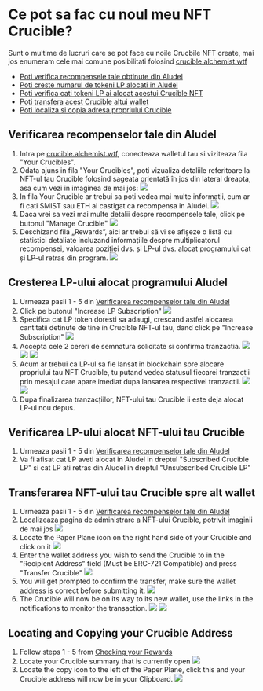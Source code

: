 # Ce pot sa fac cu noul meu NFT Crucible?

Sunt o multime de lucruri care se pot face cu noile Crucbile NFT create, mai jos enumeram cele mai comune posibilitati folosind [crucible.alchemist.wtf](./)

* [Poti verifica recompensele tale obtinute din Aludel](what-can-i-do-with-my-new-crucible.md#checking-your-rewards)
* [Poti creste numarul de tokeni LP alocati in Aludel](what-can-i-do-with-my-new-crucible.md#increasing-your-lp-subscription)
* [Poti verifica cati tokeni LP ai alocat acestui Crucible NFT ](what-can-i-do-with-my-new-crucible.md#checking-how-much-lp-youve-subscribed-to-your-crucible)
* [Poti transfera acest Crucible altui wallet](what-can-i-do-with-my-new-crucible.md#transferring-your-crucible-to-another-wallet)
* [Poti localiza si copia adresa propriului Crucible](what-can-i-do-with-my-new-crucible.md#locating-and-copying-your-crucible-address)

## Verificarea recompenselor tale din Aludel

1. Intra pe [crucible.alchemist.wtf](https://crucible.alchemist.wtf/), conecteaza walletul tau si viziteaza fila "Your Crucibles".
2. Odata ajuns in fila "Your Crucibles", poti vizualiza detaliile referitoare la NFT-ul tau Crucible folosind sageata orientată în jos din lateral dreapta, asa cum vezi in imaginea de mai jos: ![](../../.gitbook/assets/screenshot-2021-05-07-at-12.50.58.png) 
3. In fila Your Crucible ar trebui sa poti vedea mai multe informatii, cum ar fi cati $MIST sau ETH ai castigat ca recompensa in Aludel.  ![](../../.gitbook/assets/screenshot-2021-05-07-at-12.50.42.png) 
4. Daca vrei sa vezi mai multe detalii despre recompensele tale, click pe butonul "Manage Crucible"  ![](../../.gitbook/assets/screenshot-2021-05-07-at-12.51.04.png) 
5. Deschizand fila „Rewards”, aici ar trebui să vi se afișeze o listă cu statistici detaliate incluzand informațiile despre multiplicatorul recompensei, valoarea poziției dvs. și LP-ul dvs. alocat programului cat și LP-ul retras din program.  ![](../../.gitbook/assets/screenshot-2021-05-07-at-12.51.22.png) 

## Cresterea LP-ului alocat programului Aludel

1. Urmeaza pasii 1 - 5 din [Verificarea recompenselor tale din Aludel](what-can-i-do-with-my-new-crucible.md#checking-your-rewards)
2. Click pe butonul "Increase LP Subscription"  ![](../../.gitbook/assets/screenshot-2021-05-07-at-12.51.36.png)
3. Specifica cat LP token doresti sa adaugi, crescand astfel alocarea cantitatii detinute de tine in Crucible NFT-ul tau, dand click pe "Increase Subscription"  ![](../../.gitbook/assets/screenshot-2021-05-07-at-12.51.48.png) 
4. Accepta cele 2 cereri de semnatura solicitate si confirma tranzactia. ![](../../.gitbook/assets/screenshot-2021-05-07-at-12.51.59.png)![](../../.gitbook/assets/screenshot-2021-05-07-at-12.52.17.png) ![](../../.gitbook/assets/screenshot-2021-05-07-at-12.52.27.png) 
5. Acum ar trebui ca LP-ul sa fie lansat in blockchain spre alocare propriului tau NFT Crucible, tu putand vedea statusul fiecarei tranzactii prin mesajul care apare imediat dupa lansarea respectivei tranzactii.  ![](../../.gitbook/assets/screenshot-2021-05-07-at-13.12.02.png) ![](../../.gitbook/assets/screenshot-2021-05-07-at-13.24.50.png) 
6. Dupa finalizarea tranzacțiilor, NFT-ului tau Crucible ii este deja alocat LP-ul nou depus. 

## Verificarea LP-ului alocat NFT-ului tau Crucible 

1. Urmeaza pasii 1 - 5 din [Verificarea recompenselor tale din Aludel](what-can-i-do-with-my-new-crucible.md#checking-your-rewards)
2. Va fi afisat cat LP aveti alocat in Aludel in dreptul "Subscribed Crucible LP" si cat LP ati retras din Aludel in dreptul "Unsubscribed Crucible LP"

## Transferarea NFT-ului tau Crucible spre alt wallet

1. Urmeaza pasii 1 - 5 din [Verificarea recompenselor tale din Aludel](what-can-i-do-with-my-new-crucible.md#checking-your-rewards)
2. Localizeaza pagina de administrare a NFT-ului Crucible, potrivit imaginii de mai jos ![](../../.gitbook/assets/screenshot-2021-05-07-at-12.55.42.png)
3. Locate the Paper Plane icon on the right hand side of your Crucible and click on it ![](../../.gitbook/assets/screenshot-2021-05-07-at-12.55.44.png) 
4. Enter the wallet address you wish to send the Crucible to in the "Recipient Address" field \(Must be ERC-721 Compatible\) and press "Transfer Crucible" ![](../../.gitbook/assets/screenshot-2021-05-07-at-12.56.17.png) 
5. You will get prompted to confirm the transfer, make sure the wallet address is correct before submitting it.  ![](../../.gitbook/assets/screenshot-2021-05-07-at-12.56.27.png) 
6. The Crucible will now be on its way to its new wallet, use the links in the notifications to monitor the transaction.  ![](../../.gitbook/assets/screenshot-2021-05-07-at-13.12.05.png) ![](../../.gitbook/assets/screenshot-2021-05-07-at-13.12.02.png) 

## Locating and Copying your Crucible Address

1. Follow steps 1 - 5 from [Checking your Rewards](what-can-i-do-with-my-new-crucible.md#checking-your-rewards)
2. Locate your Crucible summary that is currently open  ![](../../.gitbook/assets/screenshot-2021-05-07-at-12.55.42.png)
3. Locate the copy icon to the left of the Paper Plane, click this and your Crucible address will now be in your Clipboard. ![](../../.gitbook/assets/screenshot-2021-05-07-at-12.55.48.png)

#### 

